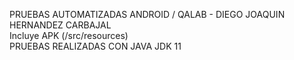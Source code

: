 PRUEBAS AUTOMATIZADAS ANDROID / QALAB - DIEGO JOAQUIN HERNANDEZ CARBAJAL  
Incluye APK (/src/resources)    
PRUEBAS REALIZADAS CON JAVA JDK 11
